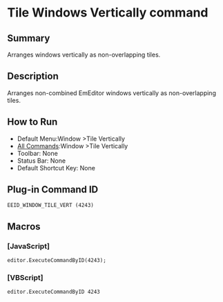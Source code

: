 # Tile Windows Vertically command

## Summary

Arranges windows vertically as non-overlapping tiles.

## Description

Arranges non-combined EmEditor windows vertically as non-overlapping tiles.

## How to Run

- Default Menu:Window \>Tile Vertically
- [All Commands](../tools/all_commands):Window
\>Tile Vertically
- Toolbar: None
- Status Bar: None
- Default Shortcut Key: None

## Plug-in Command ID

```
EEID_WINDOW_TILE_VERT (4243)```

## Macros

### \[JavaScript\]

```
editor.ExecuteCommandByID(4243);
```

### \[VBScript\]

```
editor.ExecuteCommandByID 4243
```
